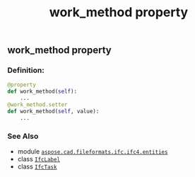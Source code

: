 ﻿---
title: work_method property
second_title: Aspose.CAD for Python via .NET API References
description: 
type: docs
weight: 180
url: /python-net/aspose.cad.fileformats.ifc.ifc4.entities/ifctask/work_method/
is_root: false
---

## work_method property

### Definition:
```python
@property
def work_method(self):
    ...
@work_method.setter
def work_method(self, value):
    ...
```

### See Also
* module [`aspose.cad.fileformats.ifc.ifc4.entities`](../../)
* class [`IfcLabel`](/cad/python-net/aspose.cad.fileformats.ifc.ifc4.types/ifclabel)
* class [`IfcTask`](/cad/python-net/aspose.cad.fileformats.ifc.ifc4.entities/ifctask)

